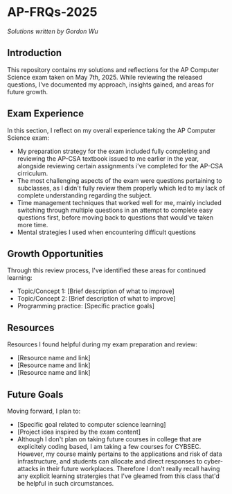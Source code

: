 # AP-FRQs-2025

*Solutions written by Gordon Wu*

## Introduction
This repository contains my solutions and reflections for the AP Computer Science exam taken on May 7th, 2025. While reviewing the released questions, I've documented my approach, insights gained, and areas for future growth.

## Exam Experience
In this section, I reflect on my overall experience taking the AP Computer Science exam:

- My preparation strategy for the exam included fully completing and reviewing the AP-CSA textbook issued to me earlier in the year, alongside reviewing certain assignments i've completed for the AP-CSA cirriculum. 
- The most challenging aspects of the exam were questions pertaining to subclasses, as I didn't fully review them properly which led to my lack of complete understanding regarding the subject. 
- Time management techniques that worked well for me, mainly included switching through multiple questions in an attempt to complete easy questions first, before moving back to questions that would've taken more time.
- Mental strategies I used when encountering difficult questions 

## Growth Opportunities
Through this review process, I've identified these areas for continued learning:

- Topic/Concept 1: [Brief description of what to improve]
- Topic/Concept 2: [Brief description of what to improve]
- Programming practice: [Specific practice goals]

## Resources
Resources I found helpful during my exam preparation and review:

- [Resource name and link]
- [Resource name and link]
- [Resource name and link]

## Future Goals
Moving forward, I plan to:
- [Specific goal related to computer science learning]
- [Project idea inspired by the exam content]
- Although I don't plan on taking future courses in college that are explicitely coding based, I am taking a few courses for CYBSEC. However, my course mainly pertains to the applications and risk of data infrastructure, and   students can allocate and direct responses to cyber-attacks in their future workplaces. Therefore I don't really recall having any explicit learning stratergies that I've gleamed from this class that'd be helpful in such     circumstances.
